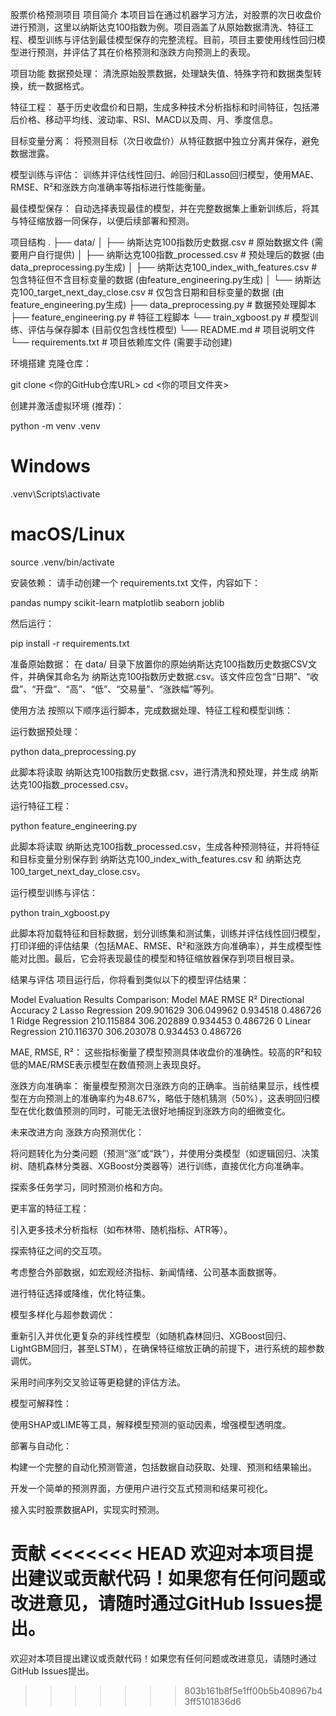 股票价格预测项目
项目简介
本项目旨在通过机器学习方法，对股票的次日收盘价进行预测，这里以纳斯达克100指数为例。项目涵盖了从原始数据清洗、特征工程、模型训练与评估到最佳模型保存的完整流程。目前，项目主要使用线性回归模型进行预测，并评估了其在价格预测和涨跌方向预测上的表现。

项目功能
数据预处理： 清洗原始股票数据，处理缺失值、特殊字符和数据类型转换，统一数据格式。

特征工程： 基于历史收盘价和日期，生成多种技术分析指标和时间特征，包括滞后价格、移动平均线、波动率、RSI、MACD以及周、月、季度信息。

目标变量分离： 将预测目标（次日收盘价）从特征数据中独立分离并保存，避免数据泄露。

模型训练与评估： 训练并评估线性回归、岭回归和Lasso回归模型，使用MAE、RMSE、R²和涨跌方向准确率等指标进行性能衡量。

最佳模型保存： 自动选择表现最佳的模型，并在完整数据集上重新训练后，将其与特征缩放器一同保存，以便后续部署和预测。

项目结构
.
├── data/
│   ├── 纳斯达克100指数历史数据.csv  # 原始数据文件 (需要用户自行提供)
│   ├── 纳斯达克100指数_processed.csv # 预处理后的数据 (由data_preprocessing.py生成)
│   ├── 纳斯达克100_index_with_features.csv # 包含特征但不含目标变量的数据 (由feature_engineering.py生成)
│   └── 纳斯达克100_target_next_day_close.csv # 仅包含日期和目标变量的数据 (由feature_engineering.py生成)
├── data_preprocessing.py          # 数据预处理脚本
├── feature_engineering.py         # 特征工程脚本
└── train_xgboost.py               # 模型训练、评估与保存脚本 (目前仅包含线性模型)
└── README.md                      # 项目说明文件
└── requirements.txt               # 项目依赖库文件 (需要手动创建)

环境搭建
克隆仓库：

git clone <你的GitHub仓库URL>
cd <你的项目文件夹>

创建并激活虚拟环境 (推荐)：

python -m venv .venv
# Windows
.venv\Scripts\activate
# macOS/Linux
source .venv/bin/activate

安装依赖：
请手动创建一个 requirements.txt 文件，内容如下：

pandas
numpy
scikit-learn
matplotlib
seaborn
joblib

然后运行：

pip install -r requirements.txt

准备原始数据：
在 data/ 目录下放置你的原始纳斯达克100指数历史数据CSV文件，并确保其命名为 纳斯达克100指数历史数据.csv。该文件应包含“日期”、“收盘”、“开盘”、“高”、“低”、“交易量”、“涨跌幅”等列。

使用方法
按照以下顺序运行脚本，完成数据处理、特征工程和模型训练：

运行数据预处理：

python data_preprocessing.py

此脚本将读取 纳斯达克100指数历史数据.csv，进行清洗和预处理，并生成 纳斯达克100指数_processed.csv。

运行特征工程：

python feature_engineering.py

此脚本将读取 纳斯达克100指数_processed.csv，生成各种预测特征，并将特征和目标变量分别保存到 纳斯达克100_index_with_features.csv 和 纳斯达克100_target_next_day_close.csv。

运行模型训练与评估：

python train_xgboost.py

此脚本将加载特征和目标数据，划分训练集和测试集，训练并评估线性回归模型，打印详细的评估结果（包括MAE、RMSE、R²和涨跌方向准确率），并生成模型性能对比图。最后，它会将表现最佳的模型和特征缩放器保存到项目根目录。

结果与评估
项目运行后，你将看到类似以下的模型评估结果：

Model Evaluation Results Comparison:
              Model        MAE        RMSE        R²  Directional Accuracy
2   Lasso Regression 209.901629 306.049962  0.934518              0.486726
1   Ridge Regression 210.115884 306.202889  0.934453              0.486726
0  Linear Regression 210.116370 306.203078  0.934453              0.486726

MAE, RMSE, R²： 这些指标衡量了模型预测具体收盘价的准确性。较高的R²和较低的MAE/RMSE表示模型在数值预测上表现良好。

涨跌方向准确率： 衡量模型预测次日涨跌方向的正确率。当前结果显示，线性模型在方向预测上的准确率约为48.67%，略低于随机猜测（50%），这表明回归模型在优化数值预测的同时，可能无法很好地捕捉到涨跌方向的细微变化。

未来改进方向
涨跌方向预测优化：

将问题转化为分类问题（预测“涨”或“跌”），并使用分类模型（如逻辑回归、决策树、随机森林分类器、XGBoost分类器等）进行训练，直接优化方向准确率。

探索多任务学习，同时预测价格和方向。

更丰富的特征工程：

引入更多技术分析指标（如布林带、随机指标、ATR等）。

探索特征之间的交互项。

考虑整合外部数据，如宏观经济指标、新闻情绪、公司基本面数据等。

进行特征选择或降维，优化特征集。

模型多样化与超参数调优：

重新引入并优化更复杂的非线性模型（如随机森林回归、XGBoost回归、LightGBM回归，甚至LSTM），在确保特征缩放正确的前提下，进行系统的超参数调优。

采用时间序列交叉验证等更稳健的评估方法。

模型可解释性：

使用SHAP或LIME等工具，解释模型预测的驱动因素，增强模型透明度。

部署与自动化：

构建一个完整的自动化预测管道，包括数据自动获取、处理、预测和结果输出。

开发一个简单的预测界面，方便用户进行交互式预测和结果可视化。

接入实时股票数据API，实现实时预测。

贡献
<<<<<<< HEAD
欢迎对本项目提出建议或贡献代码！如果您有任何问题或改进意见，请随时通过GitHub Issues提出。
=======
欢迎对本项目提出建议或贡献代码！如果您有任何问题或改进意见，请随时通过GitHub Issues提出。
>>>>>>> 803b161b8f5e1ff00b5b408967b43ff5101836d6
